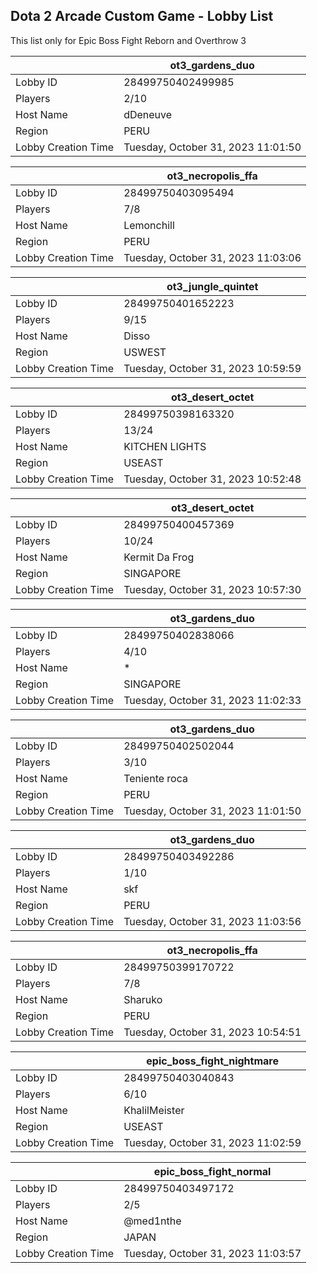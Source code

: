 ## Dota 2 Arcade Custom Game - Lobby List

This list only for Epic Boss Fight Reborn and Overthrow 3

|  | ot3_gardens_duo |
| ------ | ------ |
| Lobby ID | 28499750402499985 |
| Players | 2/10 |
| Host Name | dDeneuve |
| Region | PERU |
| Lobby Creation Time | Tuesday, October 31, 2023 11:01:50 |


|  | ot3_necropolis_ffa |
| ------ | ------ |
| Lobby ID | 28499750403095494 |
| Players | 7/8 |
| Host Name | Lemonchill |
| Region | PERU |
| Lobby Creation Time | Tuesday, October 31, 2023 11:03:06 |


|  | ot3_jungle_quintet |
| ------ | ------ |
| Lobby ID | 28499750401652223 |
| Players | 9/15 |
| Host Name | Disso |
| Region | USWEST |
| Lobby Creation Time | Tuesday, October 31, 2023 10:59:59 |


|  | ot3_desert_octet |
| ------ | ------ |
| Lobby ID | 28499750398163320 |
| Players | 13/24 |
| Host Name | KITCHEN LIGHTS |
| Region | USEAST |
| Lobby Creation Time | Tuesday, October 31, 2023 10:52:48 |


|  | ot3_desert_octet |
| ------ | ------ |
| Lobby ID | 28499750400457369 |
| Players | 10/24 |
| Host Name | Kermit Da Frog |
| Region | SINGAPORE |
| Lobby Creation Time | Tuesday, October 31, 2023 10:57:30 |


|  | ot3_gardens_duo |
| ------ | ------ |
| Lobby ID | 28499750402838066 |
| Players | 4/10 |
| Host Name | * |
| Region | SINGAPORE |
| Lobby Creation Time | Tuesday, October 31, 2023 11:02:33 |


|  | ot3_gardens_duo |
| ------ | ------ |
| Lobby ID | 28499750402502044 |
| Players | 3/10 |
| Host Name | Teniente roca |
| Region | PERU |
| Lobby Creation Time | Tuesday, October 31, 2023 11:01:50 |


|  | ot3_gardens_duo |
| ------ | ------ |
| Lobby ID | 28499750403492286 |
| Players | 1/10 |
| Host Name | skf |
| Region | PERU |
| Lobby Creation Time | Tuesday, October 31, 2023 11:03:56 |


|  | ot3_necropolis_ffa |
| ------ | ------ |
| Lobby ID | 28499750399170722 |
| Players | 7/8 |
| Host Name | Sharuko |
| Region | PERU |
| Lobby Creation Time | Tuesday, October 31, 2023 10:54:51 |


|  | epic_boss_fight_nightmare |
| ------ | ------ |
| Lobby ID | 28499750403040843 |
| Players | 6/10 |
| Host Name | KhalilMeister |
| Region | USEAST |
| Lobby Creation Time | Tuesday, October 31, 2023 11:02:59 |


|  | epic_boss_fight_normal |
| ------ | ------ |
| Lobby ID | 28499750403497172 |
| Players | 2/5 |
| Host Name | @med1nthe |
| Region | JAPAN |
| Lobby Creation Time | Tuesday, October 31, 2023 11:03:57 |


